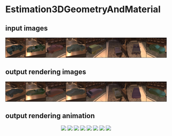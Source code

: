 # Estimation3DGeometryAndMaterial

## input images
<p align="center">
    <img src="images/specular_valid_inp_epoch4.png">
</p>

## output rendering images
<p align="center">
    <img src="images/specular_valid_out_epoch4.png">
</p>

## output rendering animation
<p align="center">
    <img src="images/specular_rotation_epoch4_0.gif" width="12.5%">
    <img src="images/specular_rotation_epoch4_1.gif" width="12.5%">
    <img src="images/specular_rotation_epoch4_2.gif" width="12.5%">
    <img src="images/specular_rotation_epoch4_3.gif" width="12.5%">
    <img src="images/specular_rotation_epoch4_4.gif" width="12.5%">
    <img src="images/specular_rotation_epoch4_5.gif" width="12.5%">
    <img src="images/specular_rotation_epoch4_6.gif" width="12.5%">
    <img src="images/specular_rotation_epoch4_7.gif" width="12.5%">
</p>

